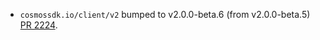 * `cosmossdk.io/client/v2` bumped to v2.0.0-beta.6 (from v2.0.0-beta.5) [PR 2224](https://github.com/provenance-io/provenance/pull/2224).
